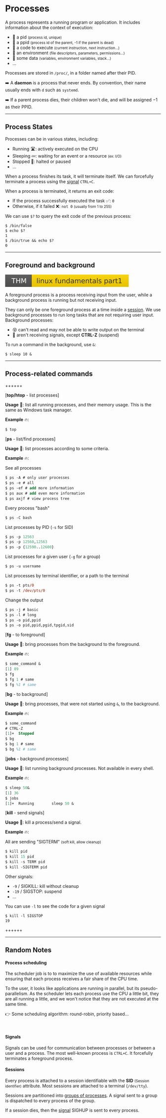 # Processes

<div class="row row-cols-lg-2"><div>

A process represents a running program or application. It includes information about the context of execution:

* 🔑 a pid <small>(process id, unique)</small>
* 💍 a ppid <small>(process id of the parent, -1 if the parent is dead)</small>
* 📄 a code to execute <small>(current instruction, next instruction...)</small>
* 🪸 an environment <small>(file descriptors, parameters, permissions...)</small>
* 🧪 some data <small>(variables, environment variables, stack...)</small>
* ...

Processes are stored in `/proc/`, in a folder named after their PID.
</div><div>

➡️ A **daemon** is a process that never ends. By convention, their name usually ends with `d` such as `systemd`.

➡️ If a parent process dies, their children won't die, and will be assigned $-1$ as their PPID.
</div></div>

<hr class="sep-both">

## Process States

<div class="row row-cols-lg-2"><div>

Processes can be in various states, including:

* Running 🛣️: actively executed on the CPU 
* Sleeping 💤: waiting for an event or a resource <small>(ex: I/O)</small>
* Stopped 🤖: halted or paused
* ...

When a process finishes its task, it will terminate itself. We can forcefully terminate a process using the [signal](#signals) `CTRL+C`.
</div><div>

When a process is terminated, it returns an exit code:

* If the process successfully executed the task ✅: `0`
* Otherwise, if it failed ❌: `not 0` <small>(usually from 1 to 255)</small>

We can use `$?` to query the exit code of the previous process:

```shell!
$ /bin/false
$ echo $?
1
$ /bin/true && echo $?
0
```
</div></div>

<hr class="sep-both">

## Foreground and background

[![linuxfundamentalspart1](../../../../cybersecurity/_badges/thm/linuxfundamentalspart1.svg)](https://tryhackme.com/room/linuxfundamentalspart1)

<div class="row row-cols-lg-2"><div>

A foreground process is a process receiving input from the user, while a background process is running but not receiving input.

They can only be one foreground process at a time inside a [session](#sessions). We use background processes to run long tasks that are not requiring user input. Background processes:

* 😵 can't read and may not be able to write output on the terminal
* 🔕 aren't receiving signals, except **CTRL-Z** (suspend)
</div><div>

To run a command in the background, use `&`:

```shell!
$ sleep 10 &
```
</div></div>

<hr class="sep-both">

## Process-related commands

++++++

[**top/htop** - list processes]

<div class="row row-cols-lg-2"><div>

**Usage** 🐚: list all running processes, and their memory usage. This is the same as Windows task manager.

**Example** 🔥:

```ps
$ top
```
</div></div>

[**ps** - list/find processes]

<div class="row row-cols-lg-2"><div>

**Usage** 🐚: list processes according to some criteria.

**Example** 🔥:

See all processes

```ps
$ ps -A # only user processes
$ ps -e # all
$ ps -ef # add more information
$ ps aux # add even more information
$ ps axjf # view process tree
```

Every process "bash"

```ps
$ ps -C bash
```

List processes by PID (`-s` for SID)

```ps
$ ps -p 12563
$ ps -p 12560,12563
$ ps -p {12590..12600}
```
</div><div>


List processes for a given user (`-g` for a group)

```ps
$ ps -u username
```

List processes by terminal identifier, or a path to the terminal

```ps
$ ps -t pts/0
$ ps -t /dev/pts/0
```

Change the output

```ps
$ ps -j # basic
$ ps -l # long
$ ps -o pid,ppid
$ ps -o pid,ppid,pgid,tpgid,sid
```
</div></div>

[**fg** - to foreground]

<div class="row row-cols-lg-2"><div>

**Usage** 🐚: bring processes from the background to the foreground.

**Example** 🔥:

```ps
$ some_command &
[1] 89
$ fg
$ fg 1 # same
$ fg %1 # same
```
</div></div>

[**bg** - to background]

<div class="row row-cols-lg-2"><div>

**Usage** 🐚: bring processes, that were not started using `&`, to the background.

**Example** 🔥:

```ps
$ some_command
# CTRL-Z
[1]+  Stopped
$ bg
$ bg 1 # same
$ bg %1 # same
```
</div></div>

[**jobs** - background processes]

<div class="row row-cols-lg-2"><div>

**Usage** 🐚: list running background processes. Not available in every shell.

**Example** 🔥:

```ps
$ sleep 50&
[1] 36
$ jobs
[1]+  Running        sleep 50 &
```
</div></div>

[**kill** - send signals]

<div class="row row-cols-lg-2"><div>

**Usage** 🐚: kill a process/send a signal.

**Example** 🔥:

All are sending "SIGTERM" <small>(soft kill, allow cleanup)</small>

```ps
$ kill pid
$ kill 15 pid
$ kill -s TERM pid
$ kill -SIGTERM pid
```
</div><div>

Other signals:

* `-9` / SIGKILL: kill without cleanup
* `-19` / SIGSTOP: suspend
* ...

You can use `-l` to see the code for a given signal

```shell!
$ kill -l SIGSTOP
19
```
</div></div>

++++++

<hr class="sep-both">

## Random Notes

<div class="row row-cols-lg-2"><div>

#### Process scheduling

The scheduler job is to to maximize the use of available resources while ensuring that each process receives a fair share of the CPU time.

To the user, it looks like applications are running in parallel, but its pseudo-parallelism. As the scheduler lets each process use the CPU a little bit, they are all running a little, and we won't notice that they are not executed at the same time.

👉 Some scheduling algorithm: round-robin, priority based...

<br>

#### Signals

Signals can be used for communication between processes or between a user and a process. The most well-known process is `CTRL+C`. It forcefully terminates a foreground process.
</div><div>

#### Sessions

Every process is attached to a session identifiable with the **SID** <small>(Session identifier)</small> attribute. Most sessions are attached to a terminal (`/dev/tty`).

Sessions are partitioned into [groups of processes](https://en.wikipedia.org/wiki/Process_group). A signal sent to a group is dispatched to every process of the group.

If a session dies, then the [signal](#signals) SIGHUP is sent to every process.
</div></div>
